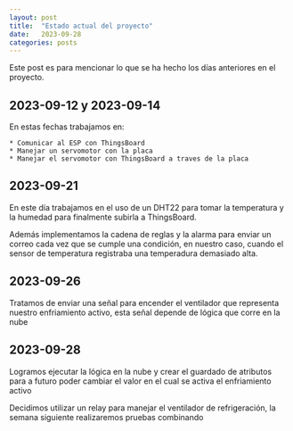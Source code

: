 ```yaml
---
layout: post
title:  "Estado actual del proyecto"
date:   2023-09-28
categories: posts
---
```


Este post es para mencionar lo que se ha hecho los días anteriores en el proyecto.

## 2023-09-12 y 2023-09-14

En estas fechas trabajamos en:

	* Comunicar al ESP con ThingsBoard
	* Manejar un servomotor con la placa
	* Manejar el servomotor con ThingsBoard a traves de la placa

## 2023-09-21

En este día trabajamos en el uso de un DHT22 para tomar la temperatura y la humedad para finalmente subirla a ThingsBoard.

Además implementamos la cadena de reglas y la alarma para enviar un correo cada vez que se cumple una condición, en nuestro caso, cuando el sensor de temperatura registraba una temperadura demasiado alta.

## 2023-09-26

Tratamos de enviar una señal para encender el ventilador que representa nuestro enfriamiento activo, esta señal depende de lógica que corre en la nube

## 2023-09-28

Logramos ejecutar la lógica en la nube y crear el guardado de atributos para a futuro poder cambiar el valor en el cual se activa el enfriamiento activo

Decidimos utilizar un relay para manejar el ventilador de refrigeración, la semana siguiente realizaremos pruebas combinando 
